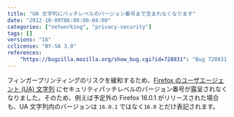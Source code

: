```yaml
---
title: "UA 文字列にパッチレベルのバージョン番号まで含まれなくなります"
date: "2012-10-09T06:00:00-04:00"
categories: ["networking", "privacy-security"]
tags: []
versions: "16"
cclicense: "BY-SA 3.0"
references:
    "https://bugzilla.mozilla.org/show_bug.cgi?id=728831": "Bug 728831 – Don’t expose the Firefox patch level (13.X.Y) in the UA string, only show the major version (13.X)"
---
```

フィンガープリンティングのリスクを緩和するため、[Firefox のユーザエージェント (UA) 文字列](https://developer.mozilla.org/ja/docs/Web/HTTP/Gecko_user_agent_string_reference) にセキュリティパッチレベルのバージョン番号が露呈されなくなりました。そのため、例えば予定外の Firefox 16.0.1 がリリースされた場合も、UA 文字列内のバージョンは `16.0.1` ではなく`16.0` とだけ表記されます。
